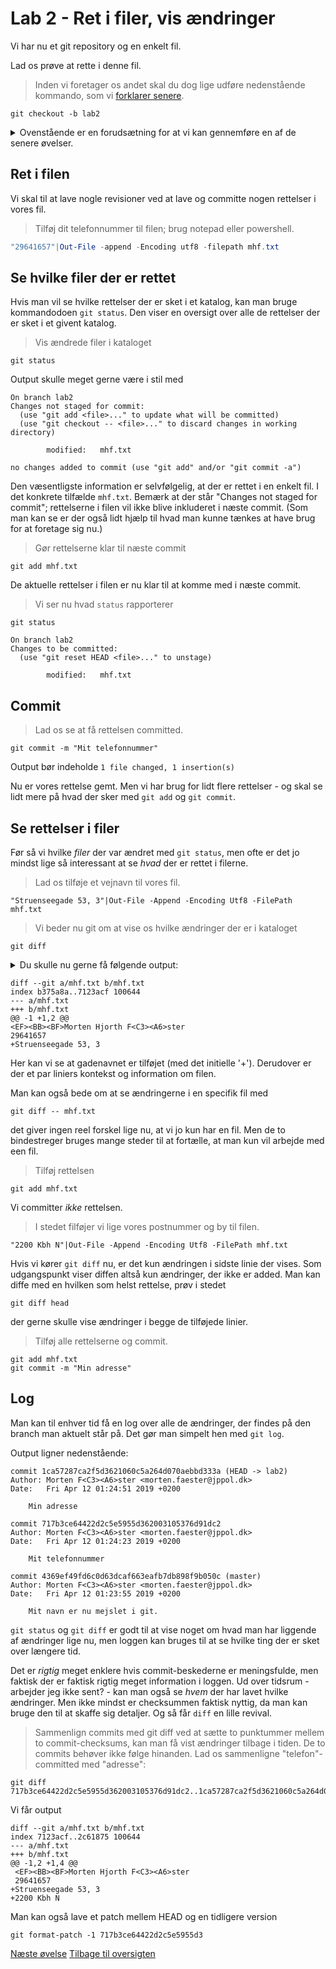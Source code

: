 # Lab 2 - Ret i filer, vis ændringer 
Vi har nu et git repository og en enkelt fil. 

Lad os prøve at rette i denne fil. 

> Inden vi foretager os andet skal du dog lige udføre nedenstående kommando, som vi [forklarer senere](lab4.md).

```
git checkout -b lab2
```
<details><summary>Ovenstående er en forudsætning for at vi kan gennemføre en af de senere øvelser.</summary>

 Hvis du udfører nedenstående 
```
git branch 
```
burde du få en indikation af hvad vi har gjort. Output skal være 
```
* lab2
  master
```
der fortæller at vi har to lokale branches og at `lab2` er den aktive, da den er markeret med * 
</details>

## Ret i filen
Vi skal til at lave nogle revisioner ved at lave og committe nogen rettelser i vores fil. 

> Tilføj dit telefonnummer til filen; brug notepad eller powershell. 
```powershell
"29641657"|Out-File -append -Encoding utf8 -filepath mhf.txt
```
## Se hvilke filer der er rettet 
Hvis man vil se hvilke rettelser der er sket i et katalog, kan man bruge kommandodoen `git status`. Den viser en oversigt over alle de rettelser der er sket i et givent katalog. 

> Vis ændrede filer i kataloget
```
git status 
```
Output skulle meget gerne være i stil med 

    On branch lab2
    Changes not staged for commit:
      (use "git add <file>..." to update what will be committed)
      (use "git checkout -- <file>..." to discard changes in working directory)
     
            modified:   mhf.txt
     
    no changes added to commit (use "git add" and/or "git commit -a")

Den væsentligste information er selvfølgelig, at der er rettet i en enkelt fil. I det konkrete tilfælde `mhf.txt`. Bemærk at der står "Changes not staged for commit"; rettelserne i filen vil ikke blive inkluderet i næste commit. (Som man kan se er der også lidt hjælp til hvad man kunne tænkes at have brug for at foretage sig nu.)

> Gør rettelserne klar til næste commit 
```
git add mhf.txt
```
De aktuelle rettelser i filen er nu klar til at komme med i næste commit. 

> Vi ser nu hvad `status` rapporterer 
```
git status 
```
    On branch lab2
    Changes to be committed:
      (use "git reset HEAD <file>..." to unstage)
    
            modified:   mhf.txt
    
    
## Commit 
> Lad os se at få rettelsen committed.
```
git commit -m "Mit telefonnummer"
``` 
Output bør indeholde `1 file changed, 1 insertion(s)`

Nu er vores rettelse gemt. Men vi har brug for lidt flere rettelser - og skal se lidt mere på hvad der sker med `git add` og `git commit`.

## Se rettelser i filer
Før så vi hvilke *filer* der var ændret med `git status`, men ofte er det jo mindst lige så interessant at se *hvad* der er rettet i filerne. 

> Lad os tilføje et vejnavn til vores fil. 

```
"Struenseegade 53, 3"|Out-File -Append -Encoding Utf8 -FilePath mhf.txt
``` 

> Vi beder nu git om at vise os hvilke ændringer der er i kataloget
```
git diff
```
<details><summary>Du skulle nu gerne få følgende output: </summary>
Hvis du får en besked i stil med 
```
diff --git a/mhf.txt b/mhf.txt
index b375a8a..5d29466 100644
Binary files a/mhf.txt and b/mhf.txt differ
```
hvor det mest interessante er "Binary files [..] differ", er det fordi Windows har begavet os med en BOM (byte-order-marker) i starten af vores meget korte fil, der får git til at tro det er en binær fil. 

Man kan bruge filen `.gitattributes` til at pege git i den rigtige retning. 

Konkret kan man tilføje nedenstående linie til `.gitattributes` for at sikre at diffs bliver vist i et læsbart format: 
```
\*.txt diff
```
</details>

    diff --git a/mhf.txt b/mhf.txt
    index b375a8a..7123acf 100644
    --- a/mhf.txt
    +++ b/mhf.txt
    @@ -1 +1,2 @@
    <EF><BB><BF>Morten Hjorth F<C3><A6>ster
    29641657
    +Struenseegade 53, 3

Her kan vi se at gadenavnet er tilføjet (med det initielle '+'). Derudover er der et par liniers kontekst og information om filen. 

Man kan også bede om at se ændringerne i en specifik fil med 
```
git diff -- mhf.txt
```
det giver ingen reel forskel lige nu, at vi jo kun har en fil. Men de to bindestreger bruges mange steder til at fortælle, at man kun vil arbejde med een fil. 

> Tilføj rettelsen 
```
git add mhf.txt
```
Vi committer *ikke* rettelsen. 

> I stedet filføjer vi lige vores postnummer og by til filen.
```
"2200 Kbh N"|Out-File -Append -Encoding Utf8 -FilePath mhf.txt
```

Hvis vi kører `git diff` nu, er det kun ændringen i sidste linie der vises. Som udgangspunkt viser diffen altså kun ændringer, der ikke er added. Man kan diffe med en hvilken som helst rettelse, prøv i stedet 
```
git diff head
```
der gerne skulle vise ændringer i begge de tilføjede linier. 

> Tilføj alle rettelserne og commit. 

```
git add mhf.txt
git commit -m "Min adresse"
```

## Log
Man kan til enhver tid få en log over alle de ændringer, der findes på den branch man aktuelt står på. Det gør man simpelt hen med `git log`. 

Output ligner nedenstående: 

    commit 1ca57287ca2f5d3621060c5a264d070aebbd333a (HEAD -> lab2)
    Author: Morten F<C3><A6>ster <morten.faester@jppol.dk>
    Date:   Fri Apr 12 01:24:51 2019 +0200
    
        Min adresse
    
    commit 717b3ce64422d2c5e5955d362003105376d91dc2
    Author: Morten F<C3><A6>ster <morten.faester@jppol.dk>
    Date:   Fri Apr 12 01:24:23 2019 +0200
    
        Mit telefonnummer
    
    commit 4369ef49fd6c0d63dcaf663eafb7db898f9b050c (master)
    Author: Morten F<C3><A6>ster <morten.faester@jppol.dk>
    Date:   Fri Apr 12 01:23:55 2019 +0200
    
        Mit navn er nu mejslet i git.
    
`git status` og `git diff` er godt til at vise noget om hvad man har liggende af ændringer lige nu, men loggen kan bruges til at se hvilke ting der er sket over længere tid. 

Det er *rigtig* meget enklere hvis commit-beskederne er meningsfulde, men faktisk der er faktisk rigtig meget information i loggen. Ud over tidsrum - arbejder jeg ikke sent? - kan man også se *hvem* der har lavet hvilke ændringer. Men ikke mindst er checksummen faktisk nyttig, da man kan bruge den til at skaffe sig detaljer. Og så får `diff` en lille revival. 

> Sammenlign commits med git diff 
ved at sætte to punktummer mellem to commit-checksums, kan man få vist ændringer tilbage i tiden. De to commits behøver ikke følge hinanden. Lad os sammenligne "telefon"-committed med "adresse": 
```
git diff 717b3ce64422d2c5e5955d362003105376d91dc2..1ca57287ca2f5d3621060c5a264d070aebbd333a
```
Vi får output 

    diff --git a/mhf.txt b/mhf.txt
    index 7123acf..2c61875 100644
    --- a/mhf.txt
    +++ b/mhf.txt
    @@ -1,2 +1,4 @@
     <EF><BB><BF>Morten Hjorth F<C3><A6>ster
     29641657
    +Struenseegade 53, 3
    +2200 Kbh N
    

Man kan også lave et patch mellem HEAD og en tidligere version 
```
git format-patch -1 717b3ce64422d2c5e5955d3
```


[Næste øvelse](lab3.md)
[Tilbage til oversigten](basics.md)
